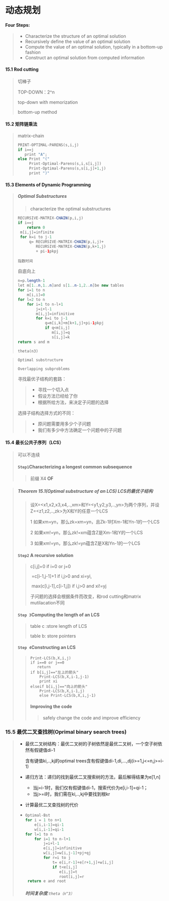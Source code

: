 # 动态规划



#### Four Steps:

> - Characterize the structure of an optimal solution
> - Recursively define the value of an optimal solution
> - Compute the value of an optimal solution, typically in a bottom-up fashion
> - Construct an optimal solution from computed information

#### 15.1 Rod cutting

> 切棒子
>
> TOP-DOWN：2^n
>
> top-down with memorization
>
> bottom-up method



#### 15.2 矩阵链乘法

> matrix-chain
>
> ```cpp
> PRINT-OPTIMAL-PARENS(s,i,j)
> if i==j
>    print "A";
> else Print "("
>      Print-Optimal-Parens(s,i,s[i,j])
>      Print-Optimal-Parens(s,s[i,j]+1,j)
>      print ")"
> ```
>



#### 15.3 Elements of Dynamic Programming

> ##### Optimal Substructures
>
> > characterize the optimal substructures
>
> ```java
> RECURSIVE-MATRIX-CHAIN(p,i,j)
> if i==j
>     return 0
>  m[i,j]=infinite
>  for k=i to j-1
>      q= RECURSIVE-MATRIX-CHAIN(p,i,j)+
>         RECURSIVE-MATRIX-CHAIN(p,k+1,j)
>         + pi-1pkpj
> ```
>
> `指数时间`
>
> 自底向上
>
> ```java
> n=p.length-1
> let m[1..n,1..n]and s[1..n-1,2..n]be new tables
> for i=1 to n
>     m[i,i]=0
> for l=2 to n
>     for i=1 to n-l+1
>         j=i+l-1
>         m[i,j]=infinitive
>         for k=i to j-1
>             q=m[i,k]+m[k+1,j]+pi-1pkpj
>             if q<m[i,j]
>                m[i,j]=q
>                s[i,j]=k
> return s and m
> ```
>
> `theta(n3)`

> `Optimal substructure`
>
> `Overlapping subproblems`
>
> 寻找最优子结构的套路：
>
> > - 寻找一个切入点
> > - 假设方法已经给了你
> > - 根据所给方法，来决定子问题的选择
>
> 选择子结构选择方式的不同：
>
> > - 原问题需要用多少个子问题
> > - 我们有多少中方法确定一个问题中的子问题



#### 15.4 最长公共子序列（LCS）

> 可以不连续
>
> #### `Step1`Characterizing a longest common subsequence
>
> > 前缀 X4 <A B C B> OF <A B C B D A B>

> ##### Theorem 15.1(Optimal substructure of an LCS) LCS的最优子结构
>
> > 设X=<x1,x2,x3,x4,..,xm>和Y=<y1,y2,y3,..,yn>为两个序列，并设Z=<z1,z2,..,zk>为X和Y的任意一个LCS
> >
> > 1 如果xm=yn，那么zk=xm=yn，且Zk-1时Xm-1和Yn-1的一个LCS
> >
> > 2 如果xm!=yn，那么zk!=xm蕴含Z是Xm-1和Y的一个LCS
> >
> > 3 如果xm!=yn，那么zk!=yn蕴含Z是X和Yn-1的一个LCS
>
> #### `Step2` A recursive solution
>
> > c[i,j]=0                    if i=0 or j=0
> >
> > ​       =c[i-1,j-1]+1    if i,j>0 and xi=yi,
> >
> > ​         max(c[i,j-1],c[i-1,j]) if i,j>0 and xi!=yj
> >
> > 子问题的选择会根据条件而改变，和rod cutting和matrix mutilacation不同
>
> #### `Step 3`Computing the length of an LCS
>
> > table c :store length of LCS
> >
> > table b: store pointers
>
> #### `Step 4`Constructing an LCS
>
> > ```
> > Print-LCS(b,X,i,j)
> > if i==0 or j==0
> >    return
> > if b[i,j]=="左上的箭头"
> >     Print-LCS(b,X,i-1,j-1)
> >     print xi
> > elseif b[i,j]=="向上的箭头"
> >     Print-LCS(b,X,i-1,j)
> >     else Print-LCS(b,X,i,j-1)
> > ```
> >
> > #### Improving the code
> >
> > > safely change the code and improve efficiency



### 15.5 最优二叉查找树(Oprimal binary search trees)

> - 最优二叉树结构：最优二叉树的子树依然是最优二叉树，一个空子树依然有假键值di-1
>
>   含有键值ki,..,kj的optimal trees含有假键值di-1,di,...,dj(i>=1,j<=n,j>=i-1)
>
> - 递归方法：递归的找到最优二叉搜索树的方法，最后解得结果为e[1,n]
>   - 当j=i-1时，我们仅有假键值di-1，搜索代价为e[i,i-1]=qi-1；
>   - 当j>=i时，我们需在ki,..,kj中要找到根kr
>
> - 计算最优二叉查找树的代价
>
> - ```java
>   Optimal-Bst
>   for i = 1 to n+1
>       e[i,i-1]=qi-1
>       w[i,i-1]=qi-1
>   for l=1 to n
>       for i=1 to n-l+1
>           j=i+l-1
>           e[i,j]=infinitive
>           w[i,j]=w[i,j-1]+pj+qj
>           for r=i to j
>               t= e[i,r-1]+e[r+1,j]+w[i,j]
>               if t<e[i,j]
>                  e[i,j]=t
>                  root[i,j]=r
>    return e and root
>   ```
>
>   ######   **时间复杂度**:`theta（n^3）`
>
>   


